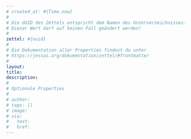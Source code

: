 ```yaml
---
# created_at: #{Time.now}
#
# Die UUID des Zettels entspricht dem Namen des Unterverzeichnisses.
# Dieser Wert darf auf keinen Fall geändert werden!
#
zettel: #{uuid}
#
# Die Dokumentation aller Properties findest du unter
# https://jessas.org/dokumentation/zettel/#frontmatter
#
layout: 
title: 
description: 
#
# Optionale Properties
#
# author: 
# tags: []
# image:
# via:
#   text:
#   href:
---
```

